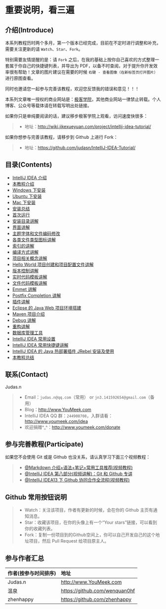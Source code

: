 # 重要说明，看三遍

## 介绍(Introduce)

本系列教程历时两个多月，第一个版本已经完成，目前在不定时进行调整和补充，需要关注更新的请 `Watch`、`Star`、`Fork`。

特别需要友情提醒的是：请 `Fork` 之后，在我的基础上按你自己喜欢的方式整理一套属于你自己的快捷键列表，并导出为 PDF，以备不时查阅，对于提升你开发效率很有帮助！文章的图片建议在需要的时候 `右键 - 查看图像（在新标签页打开图片）` 进行原图查看。

同时也邀请您一起参与完善该教程，欢迎您反馈我的错误和意见！！！

本系列文章唯一授权的商业网站是：[极客学院](http://www.jikexueyuan.com/)，其他商业网站一律禁止转载。个人博客、公众号等载体请在转载写明出处链接。

如果你只是单纯要阅读的话，建议移步极客学院上观看，访问速度快很多：
> * 地址：<http://wiki.jikexueyuan.com/project/intellij-idea-tutorial/>

如果你想参与完善该教程，请移步到 Github 上进行 Fork：
> * 地址：<https://github.com/judasn/IntelliJ-IDEA-Tutorial/>

## 目录(Contents)

- [IntelliJ IDEA 介绍](introduce.md)
- [本教程介绍](about-this-tutorial.md)
- [Windows 下安装](windows-install.md)
- [Ubuntu 下安装](ubuntu-install.md)
- [Mac 下安装](mac-install.md)
- [安装总结](install-summarize.md)
- [首次运行](first-run-wizard.md)
- [安装目录讲解](installation-directory-introduce.md)
- [界面讲解](interface-introduce.md)
- [主题字体和文件编码修改](theme-settings.md)
- [各类文件类型图标讲解](file-symbols-introduce.md)
- [索引的讲解](IntelliJ-IDEA-cache.md)
- [编译方式讲解](make-introduce.md)
- [项目相关概念讲解](project-composition-introduce.md)
- [Hello World 项目创建和项目配置文件讲解](project-settings.md)
- [版本控制讲解](vcs-introduce.md)
- [实时代码模板讲解](live-templates-introduce.md)
- [文件代码模板讲解](file-templates-introduce.md)
- [Emmet 讲解](emmet-introduce.md)
- [Postfix Completion 讲解](postfix-completion-introduce.md)
- [插件讲解](plugins-settings.md)
- [Eclipse 的 Java Web 项目环境搭建](eclipse-java-web-project-introduce.md)
- [Maven 项目介绍](maven-project-introduce.md)
- [Debug 讲解](debug-introduce.md)
- [重构讲解](refactor-introduce.md)
- [数据库管理工具](database-introduce.md)
- [IntelliJ IDEA 常用设置](settings-introduce.md)
- [IntelliJ IDEA 常用快捷键讲解](keymap-introduce.md)
- [IntelliJ IDEA 的 Java 热部署插件 JRebel 安装及使用](jrebel-setup.md)
- [本教程总结](this-tutorial-the-end.md)

## 联系(Contact)

Judas.n
> * Email：`judas.n@qq.com`（常用） or `jn3.141592654@gmail.com`（备用）
> * Blog：<http://www.YouMeek.com>
> * IntelliJ IDEA QQ 群：`244908708`，入群请看：<http://www.youmeek.com/idea>
> * 欢迎捐赠^_^：<http://www.youmeek.com/donate>

## 参与完善教程(Participate)

如果您不会使用 Git 或是 Github 也没关系，请认真学习下面三个视频教程：
> * [@Markdown 介绍+语法+笔记+常用工具推荐(视频教程)](http://www.youmeek.com/markdown-introduce-and-markdownpad2-download/)
> * [@IntelliJ IDEA 第八部分(视频讲解)：Git 和 Github 专讲](http://www.youmeek.com/intellij-idea-part-viii-git-and-github/)
> * [@IntelliJ IDEA13 下 Github 协同合作全流程(视频教程)](http://www.youmeek.com/intellij-idea-13-github-pull-request-video-tutorial/)

## Github 常用按钮说明

> * Watch：关注该项目，作者有更新的时候，会在你的 Github 主页有通知消息。
> * Star：收藏该项目，在你的头像上有一个“Your stars”链接，可以看到你的收藏列表。
> * Fork：复制一份项目到的Github空间上，你可以自己开发自己的这个地址项目，然后 Pull Request 给项目原主人。 

## 参与作者汇总

|作者(按参与时间排序)|地址|
|:---------|:---------|
|Judas.n|<http://www.YouMeek.com>|
|温泉|<https://github.com/wenquan0hf>|
|zhenhappy|<https://github.com/zhenhappy>|
